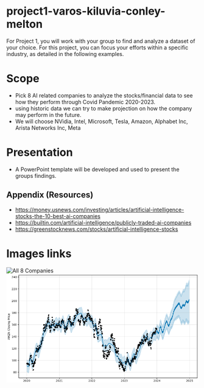 # project1-varos-kiluvia-conley-melton

For Project 1, you will work with your group to find and analyze a dataset of your choice.
For this project, you can focus your efforts within a specific industry, as detailed in the following examples.

# Scope
-   Pick 8 AI related companies to analyze the stocks/financial data to see how they perform through Covid Pandemic 2020-2023.
-   using historic data we can try to make projection on how the company may perform in the future.
-   We will choose NVidia, Intel, Microsoft, Tesla, Amazon, Alphabet Inc, Arista Networks Inc, Meta

# Presentation
- A PowerPoint template will be developed and used to present the groups findings.


## Appendix (Resources)
- https://money.usnews.com/investing/articles/artificial-intelligence-stocks-the-10-best-ai-companies
- https://builtin.com/artificial-intelligence/publicly-traded-ai-companies
- https://greenstocknews.com/stocks/artificial-intelligence-stocks 

# Images links
![All 8 Companies](./Resources/canvaslogo.png)
![Amazon Projection Image](./Resources/amzn_projection.png)
